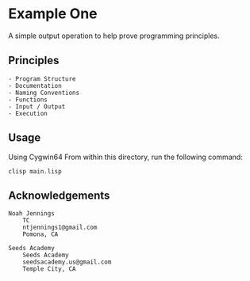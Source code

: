 # Example One 

A simple output operation to help prove programming principles. 

## Principles 

    - Program Structure 
    - Documentation
    - Naming Conventions
    - Functions 
    - Input / Output 
    - Execution
    

## Usage 

Using Cygwin64 From within this directory, run the following command: 

```
clisp main.lisp
```

## Acknowledgements

    Noah Jennings 
        TC 
        ntjennings1@gmail.com
        Pomona, CA
        
    Seeds Academy 
        Seeds Academy
        seedsacademy.us@gmail.com
        Temple City, CA 


